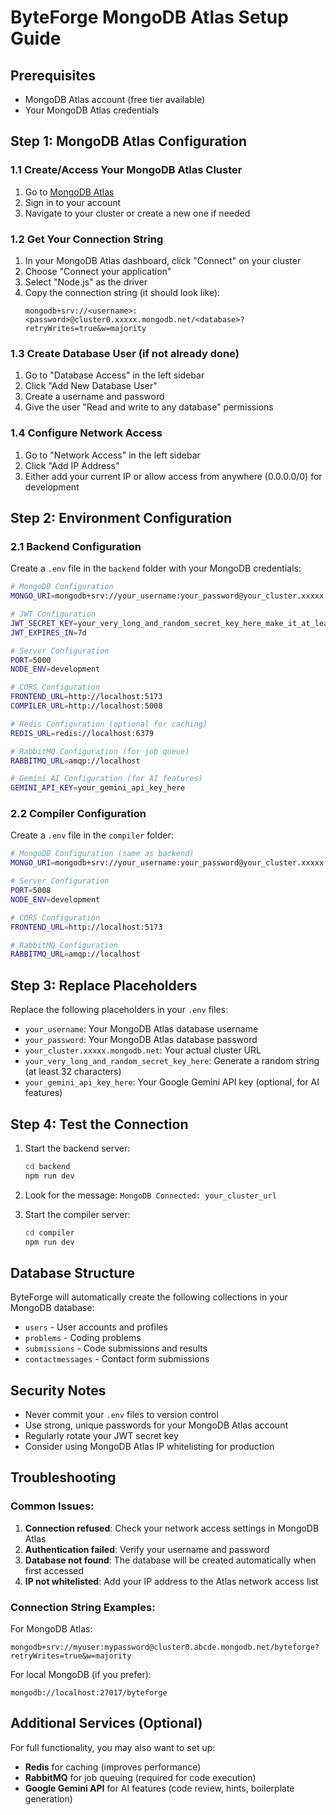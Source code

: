 # ByteForge MongoDB Atlas Setup Guide

## Prerequisites

- MongoDB Atlas account (free tier available)
- Your MongoDB Atlas credentials

## Step 1: MongoDB Atlas Configuration

### 1.1 Create/Access Your MongoDB Atlas Cluster

1. Go to [MongoDB Atlas](https://cloud.mongodb.com/)
2. Sign in to your account
3. Navigate to your cluster or create a new one if needed

### 1.2 Get Your Connection String

1. In your MongoDB Atlas dashboard, click "Connect" on your cluster
2. Choose "Connect your application"
3. Select "Node.js" as the driver
4. Copy the connection string (it should look like):
   ```
   mongodb+srv://<username>:<password>@cluster0.xxxxx.mongodb.net/<database>?retryWrites=true&w=majority
   ```

### 1.3 Create Database User (if not already done)

1. Go to "Database Access" in the left sidebar
2. Click "Add New Database User"
3. Create a username and password
4. Give the user "Read and write to any database" permissions

### 1.4 Configure Network Access

1. Go to "Network Access" in the left sidebar
2. Click "Add IP Address"
3. Either add your current IP or allow access from anywhere (0.0.0.0/0) for development

## Step 2: Environment Configuration

### 2.1 Backend Configuration

Create a `.env` file in the `backend` folder with your MongoDB credentials:

```bash
# MongoDB Configuration
MONGO_URI=mongodb+srv://your_username:your_password@your_cluster.xxxxx.mongodb.net/byteforge?retryWrites=true&w=majority

# JWT Configuration
JWT_SECRET_KEY=your_very_long_and_random_secret_key_here_make_it_at_least_32_characters
JWT_EXPIRES_IN=7d

# Server Configuration
PORT=5000
NODE_ENV=development

# CORS Configuration
FRONTEND_URL=http://localhost:5173
COMPILER_URL=http://localhost:5008

# Redis Configuration (optional for caching)
REDIS_URL=redis://localhost:6379

# RabbitMQ Configuration (for job queue)
RABBITMQ_URL=amqp://localhost

# Gemini AI Configuration (for AI features)
GEMINI_API_KEY=your_gemini_api_key_here
```

### 2.2 Compiler Configuration

Create a `.env` file in the `compiler` folder:

```bash
# MongoDB Configuration (same as backend)
MONGO_URI=mongodb+srv://your_username:your_password@your_cluster.xxxxx.mongodb.net/byteforge?retryWrites=true&w=majority

# Server Configuration
PORT=5008
NODE_ENV=development

# CORS Configuration
FRONTEND_URL=http://localhost:5173

# RabbitMQ Configuration
RABBITMQ_URL=amqp://localhost
```

## Step 3: Replace Placeholders

Replace the following placeholders in your `.env` files:

- `your_username`: Your MongoDB Atlas database username
- `your_password`: Your MongoDB Atlas database password
- `your_cluster.xxxxx.mongodb.net`: Your actual cluster URL
- `your_very_long_and_random_secret_key_here`: Generate a random string (at least 32 characters)
- `your_gemini_api_key_here`: Your Google Gemini API key (optional, for AI features)

## Step 4: Test the Connection

1. Start the backend server:

   ```bash
   cd backend
   npm run dev
   ```

2. Look for the message: `MongoDB Connected: your_cluster_url`

3. Start the compiler server:
   ```bash
   cd compiler
   npm run dev
   ```

## Database Structure

ByteForge will automatically create the following collections in your MongoDB database:

- `users` - User accounts and profiles
- `problems` - Coding problems
- `submissions` - Code submissions and results
- `contactmessages` - Contact form submissions

## Security Notes

- Never commit your `.env` files to version control
- Use strong, unique passwords for your MongoDB Atlas account
- Regularly rotate your JWT secret key
- Consider using MongoDB Atlas IP whitelisting for production

## Troubleshooting

### Common Issues:

1. **Connection refused**: Check your network access settings in MongoDB Atlas
2. **Authentication failed**: Verify your username and password
3. **Database not found**: The database will be created automatically when first accessed
4. **IP not whitelisted**: Add your IP address to the Atlas network access list

### Connection String Examples:

For MongoDB Atlas:

```
mongodb+srv://myuser:mypassword@cluster0.abcde.mongodb.net/byteforge?retryWrites=true&w=majority
```

For local MongoDB (if you prefer):

```
mongodb://localhost:27017/byteforge
```

## Additional Services (Optional)

For full functionality, you may also want to set up:

- **Redis** for caching (improves performance)
- **RabbitMQ** for job queuing (required for code execution)
- **Google Gemini API** for AI features (code review, hints, boilerplate generation)

